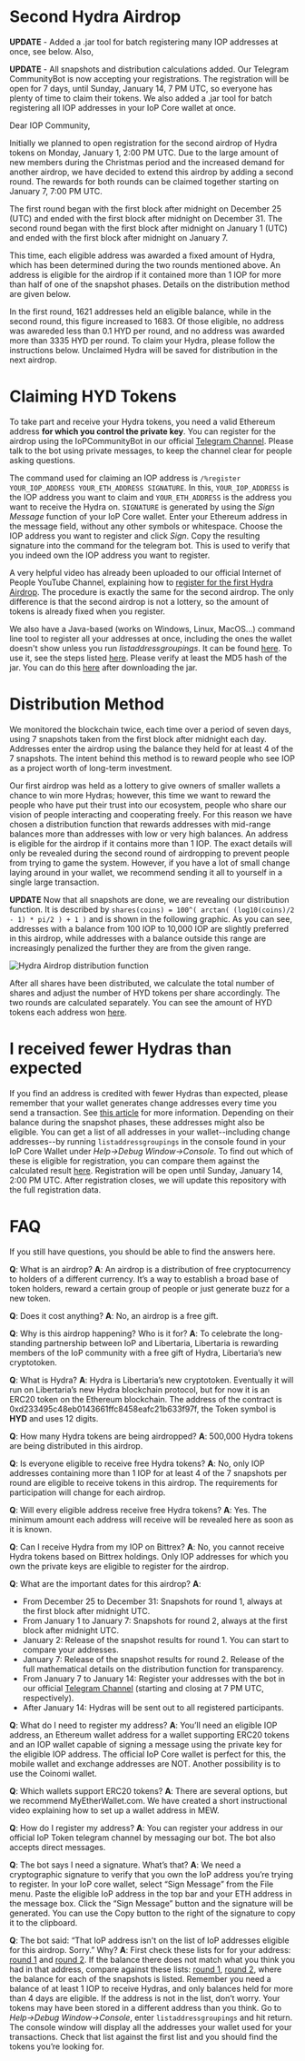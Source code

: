 Second Hydra Airdrop
====================

**UPDATE** - Added a .jar tool for batch registering many IOP addresses at once, see below. Also, 

**UPDATE** - All snapshots and distribution calculations added. Our Telegram CommunityBot is now accepting your registrations. The registration will be open for 7 days, until Sunday, January 14, 7 PM UTC, so everyone has plenty of time to claim their tokens. We also added a .jar tool for batch registering all IOP addresses in your IoP Core wallet at once.

Dear IOP Community,

Initially we planned to open registration for the second airdrop of Hydra tokens on Monday, January 1, 2:00 PM UTC. Due to the large amount of new members during the Christmas period and the increased demand for another airdrop, we have decided to extend this airdrop by adding a second round. The rewards for both rounds can be claimed together starting on January 7, 7:00 PM UTC. 

The first round began with the first block after midnight on December 25 (UTC) and ended with the first block after midnight on December 31. The second round began with the first block after midnight on January 1 (UTC) and ended with the first block after midnight on January 7.

This time, each eligible address was awarded a fixed amount of Hydra, which has been determined during the two rounds mentioned above. An address is eligible for the airdrop if it contained more than 1 IOP for more than half of one of the snapshot phases. Details on the distribution method are given below. 

In the first round, 1621 addresses held an eligible balance, while in the second round, this figure increased to 1683. Of those eligible, no address was awareded less than 0.1 HYD per round, and no address was awarded more than 3335 HYD per round. To claim your Hydra, please follow the instructions below. Unclaimed Hydra will be saved for distribution in the next airdrop.


Claiming HYD Tokens
===================

To take part and receive your Hydra tokens, you need a valid Ethereum address **for which you control the private key**. You can register for the airdrop using the IoPCommunityBot in our official [Telegram Channel](https://t.me/IoPofficial). Please talk to the bot using private messages, to keep the channel clear for people asking questions. 

The command used for claiming an IOP address is `/%register YOUR_IOP_ADDRESS YOUR_ETH_ADDRESS SIGNATURE`. In this, `YOUR_IOP_ADDRESS` is the IOP address you want to claim and `YOUR_ETH_ADDRESS` is the address you want to receive the Hydra on. `SIGNATURE` is generated by using the *Sign Message* function of your IoP Core wallet. Enter your Ethereum address in the message field, without any other symbols or whitespace. Choose the IOP address you want to register and click *Sign*. Copy the resulting signature into the command for the telegram bot. This is used to verify that you indeed own the IOP address you want to register.

A very helpful video has already been uploaded to our official Internet of People YouTube Channel, explaining how to [register for the first Hydra Airdrop](https://youtu.be/hvMySKfQZ7Q). The procedure is exactly the same for the second airdrop. The only difference is that the second airdrop is not a lottery, so the amount of tokens is already fixed when you register.

We also have a Java-based (works on Windows, Linux, MacOS...) command line tool to register all your addresses at once, including the ones the wallet doesn't show unless you run *listaddressgroupings*. It can be found [here](src/register/jar/ClaimAirdrop.jar). To use it, see the steps listed [here](https://github.com/libertaria-project/hydra-airdrop-2/blob/master/src/register/jar/README.md). Please verify at least the MD5 hash of the jar. You can do this [here](http://onlinemd5.com) after downloading the jar.

Distribution Method
===================
We monitored the blockchain twice, each time over a period of seven days, using 7 snapshots taken from the first block after midnight each day. Addresses enter the airdrop using the balance they held for at least 4 of the 7 snapshots. The intent behind this method is to reward people who see IOP as a project worth of long-term investment.

Our first airdrop was held as a lottery to give owners of smaller wallets a chance to win more Hydras; however, this time we want to reward the people who have put their trust into our ecosystem, people who share our vision of people interacting and cooperating freely. For this reason we have chosen a distribution function that rewards addresses with mid-range balances more than addresses with low or very high balances. An address is eligible for the airdrop if it contains more than 1 IOP. The exact details will only be revealed during the second round of airdropping to prevent people from trying to game the system. However, if you have a lot of small change laying around in your wallet, we recommend sending it all to yourself in a single large transaction.

**UPDATE** Now that all snapshots are done, we are revealing our distribution function. It is described by
`shares(coins) = 100^( arctan( (log10(coins)/2 - 1) * pi/2 ) + 1 )` and is shown in the following graphic. As you can see, addresses with a balance from 100 IOP to 10,000 IOP are slightly preferred in this airdrop, while addresses with a balance outside this range are increasingly penalized the further they are from the given range.

![Hydra Airdrop distribution function](src/img/distribution.png)

After all shares have been distributed, we calculate the total number of shares and adjust the number of HYD tokens per share accordingly. The two rounds are calculated separately. You can see the amount of HYD tokens each address won [here](src/data/combined/hydras.json).

I received fewer Hydras than expected
=====================================

If you find an address is credited with fewer Hydras than expected, please remember that your wallet generates change addresses every time you send a transaction. See [this article](https://iop.global/change-addresses/) for more information. Depending on their balance during the snapshot phases, these addresses might also be eligible. You can get a list of all addresses in your wallet--including change addresses--by running `listaddressgroupings` in the console found in your IoP Core Wallet under *Help->Debug Window->Console*. To find out which of these is eligible for registration, you can compare them against the calculated result [here](src/data/combined/hydras.json). 
Registration will be open until Sunday, January 14, 2:00 PM UTC. After registration closes, we will update this repository with the full registration data. 



# FAQ


If you still have questions, you should be able to find the answers here.

**Q**: What is an airdrop?
**A**: An airdrop is a distribution of free cryptocurrency to holders of a different currency. It’s a way to establish a broad base of token holders, reward a certain group of people or just generate buzz for a new token.

**Q**: Does it cost anything?
**A**: No, an airdrop is a free gift.

**Q**: Why is this airdrop happening? Who is it for?
**A**: To celebrate the long-standing partnership between IoP and Libertaria, Libertaria is rewarding members of the IoP community with a free gift of Hydra, Libertaria’s new cryptotoken.

**Q**: What is Hydra?
**A**: Hydra is Libertaria’s new cryptotoken. Eventually it will run on Libertaria’s new Hydra blockchain protocol, but for now it is an ERC20 token on the Ethereum blockchain. The address of the contract is 0xd233495c48eb0143661ffc8458eafc21b633f97f, the Token symbol is **HYD** and uses 12 digits.

**Q**: How many Hydra tokens are being airdropped?
**A**: 500,000 Hydra tokens are being distributed in this airdrop.

**Q**: Is everyone eligible to receive free Hydra tokens?
**A**: No, only IOP addresses containing more than 1 IOP for at least 4 of the 7 snapshots per round are eligible to receive tokens in this airdrop. The requirements for participation will change for each airdrop.

**Q**: Will every eligible address receive free Hydra tokens?
**A**: Yes. The minimum amount each address will receive will be revealed here as soon as it is known.

**Q**: Can I receive Hydra from my IOP on Bittrex?
**A**: No, you cannot receive Hydra tokens based on Bittrex holdings. Only IOP addresses for which you own the private keys are eligible to register for the airdrop.

**Q**: What are the important dates for this airdrop?
**A**: 
- From December 25 to December 31: Snapshots for round 1, always at the first block after midnight UTC.
- From January 1 to January 7: Snapshots for round 2, always at the first block after midnight UTC. 
- January 2: Release of the snapshot results for round 1. You can start to compare your addresses.
- January 7: Release of the snapshot results for round 2. Release of the full mathematical details on the distribution function for transparency.
- From January 7 to January 14: Register your addresses with the bot in our official [Telegram Channel](https://t.me/IoPofficial) (starting and closing at 7 PM UTC, respectively).
- After January 14: Hydras will be sent out to all registered participants.



**Q**: What do I need to register my address?
**A**: You’ll need an eligible IOP address, an Ethereum wallet address for a wallet supporting ERC20 tokens and an IOP wallet capable of signing a message using the private key for the eligible IOP address. The official IoP Core wallet is perfect for this, the mobile wallet and exchange addresses are NOT. Another possibility is to use the Coinomi wallet.

**Q**: Which wallets support ERC20 tokens?
**A**: There are several options, but we recommend MyEtherWallet.com. We have created a short instructional video explaining how to set up a wallet address in MEW.

**Q**: How do I register my address?
**A**: You can register your address in our official IoP Token telegram channel by messaging our bot. The bot also accepts direct messages.

**Q**: The bot says I need a signature. What’s that?
**A**: We need a cryptographic signature to verify that you own the IoP address you’re trying to register. In your IoP core wallet, select “Sign Message” from the File menu. Paste the eligible IoP address in the top bar and your ETH address in the message box. Click the “Sign Message” button and the signature will be generated. You can use the Copy button to the right of the signature to copy it to the clipboard.

**Q**: The bot said: “That IoP address isn't on the list of IoP addresses eligible for this airdrop. Sorry.” Why?
**A**: First check these lists for for your address: [round 1](src/data/round1/balances_eligible.json) and [round 2](src/data/round2/balances_eligible.json). If the balance there does not match what you think you had in that address, compare against these lists: [round 1](src/data/round1/all_balances_chronological.json), [round 2](src/data/round2/all_balances_chronological.json), where the balance for each of the snapshots is listed. Remember you need a balance of at least 1 IOP to receive Hydras, and only balances held for more than 4 days are eligible. If the address is not in the list, don’t worry. Your tokens may have been stored in a different address than you think. Go to *Help->Debug Window->Console*, enter `listaddressgroupings` and hit return. The console window will display all the addresses your wallet used for your transactions. Check that list against the first list and you should find the tokens you’re looking for.

